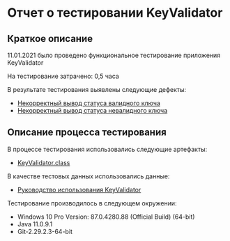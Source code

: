 # Отчет о тестировании KeyValidator

## Краткое описание

11.01.2021 было проведено функциональное тестирование приложения KeyValidator

На тестирование затрачено: 0,5 часа

В результате тестирования выявлены следующие дефекты:
* [Некорректный вывод статуса валидного ключа](https://github.com/kseniabobkova/KeyValidator/issues/2)
* [Некорректный вывод статуса невалидного ключа](https://github.com/kseniabobkova/KeyValidator/issues/3)

## Описание процесса тестирования

В процессе тестирования использовались следующие артефакты:
* [KeyValidator.class](https://github.com/kseniabobkova/KeyValidator/blob/master/KeyValidator.class)

В качестве тестовых данных использовались данные:
* [Руководство использования KeyValidator](https://github.com/netology-code/javaqa-homeworks/blob/master/intro/user-manual.md)


Тестирование производилось в следующем окружении:
* Windows 10 Pro Version: 87.0.4280.88 (Official Build) (64-bit)
* Java 11.0.9.1
* Git-2.29.2.3-64-bit
